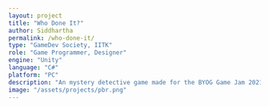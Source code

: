 ```yaml
---
layout: project
title: "Who Done It?"
author: Siddhartha
permalink: /who-done-it/
type: "GameDev Society, IITK"
role: "Game Programmer, Designer"
engine: "Unity"
language: "C#"
platform: "PC"
description: "An mystery detective game made for the BYOG Game Jam 2021"
image: "/assets/projects/pbr.png"
---
```

